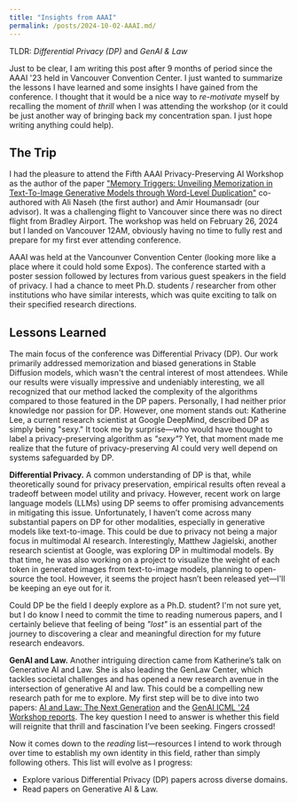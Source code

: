 ```yaml
---
title: "Insights from AAAI"
permalink: /posts/2024-10-02-AAAI.md/
---
```


TLDR: *Differential Privacy (DP)*  and *GenAI & Law*<br>

Just to be clear, I am writing this post after 9 months of period since the AAAI '23 held in Vancouver Convention Center. I just wanted to summarize the lessons I have learned and some insights I have gained from the conference. I thought that it would be a nice way to *re-motivate* myself by recalling the moment of *thrill* when I was attending the workshop (or it could be just another way of bringing back my concentration span. I just hope writing anything could help). 

## The Trip
I had the pleasure to attend the Fifth AAAI Privacy-Preserving AI Workshop as the author of the paper ["Memory Triggers: Unveiling Memorization in Text-To-Image Generative Models through Word-Level Duplication"](https://arxiv.org/pdf/2312.03692) co-authored with Ali Naseh (the first author) and Amir Houmansadr (our advisor). It was a challenging flight to Vancouver since there was no direct flight from Bradley Airport. The workshop was held on February 26, 2024 but I landed on Vancouver 12AM, obviously having no time to fully rest and prepare for my first ever attending conference. 

AAAI was held at the Vancounver Convention Center (looking more like a place where it could hold some Expos). The conference started with a poster session followed by lectures from various guest speakers in the field of privacy. I had a chance to meet Ph.D. students / researcher from other institutions who have similar interests, which was quite exciting to talk on their specified research directions.  

## Lessons Learned
The main focus of the conference was Differential Privacy (DP). Our work primarily addressed memorization and biased generations in Stable Diffusion models, which wasn't the central interest of most attendees. While our results were visually impressive and undeniably interesting, we all recognized that our method lacked the complexity of the algorithms compared to those featured in the DP papers. Personally, I had neither prior knowledge nor passion for DP. However, one moment stands out: Katherine Lee, a current research scientist at Google DeepMind, described DP as simply being "sexy." It took me by surprise—who would have thought to label a privacy-preserving algorithm as *"sexy"*? Yet, that moment made me realize that the future of privacy-preserving AI could very well depend on systems safeguarded by DP.

**Differential Privacy.** A common understanding of DP is that, while theoretically sound for privacy preservation, empirical results often reveal a tradeoff between model utility and privacy. However, recent work on large language models (LLMs) using DP seems to offer promising advancements in mitigating this issue. Unfortunately, I haven’t come across many substantial papers on DP for other modalities, especially in generative models like text-to-image. This could be due to privacy not being a major focus in multimodal AI research. Interestingly, Matthew Jagielski, another research scientist at Google, was exploring DP in multimodal models. By that time, he was also working on a project to visualize the weight of each token in generated images from text-to-image models, planning to open-source the tool. However, it seems the project hasn’t been released yet—I'll be keeping an eye out for it. 

Could DP be the field I deeply explore as a Ph.D. student? I'm not sure yet, but I do know I need to commit the time to reading numerous papers, and I certainly believe that feeling of being *"lost"* is an essential part of the journey to discovering a clear and meaningful direction for my future research endeavors.  

**GenAI and Law.** Another intriguing direction came from Katherine’s talk on Generative AI and Law. She is also leading the GenLaw Center, which tackles societal challenges and has opened a new research avenue in the intersection of generative AI and law. This could be a compelling new research path for me to explore. My first step will be to dive into two papers: [AI and Law: The Next Generation](https://www.researchgate.net/profile/A-Cooper-2/publication/372251056_AI_and_Law_The_Next_Generation_An_explainer_series/links/64ad12b7b9ed6874a51152ec/AI-and-Law-The-Next-Generation-An-explainer-series.pdf) and the [GenAI ICML '24 Workshop reports](https://blog.genlaw.org/2023-report.pdf). The key question I need to answer is whether this field will reignite that thrill and fascination I’ve been seeking. Fingers crossed! 

Now it comes down to the *reading* list—resources I intend to work through over time to establish my own identity in this field, rather than simply following others. This list will evolve as I progress:

* Explore various Differential Privacy (DP) papers across diverse domains.
* Read papers on Generative AI & Law.